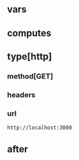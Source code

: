 #

## vars

## computes

## type[http]

### method[GET]

### headers

### url

```text
http://localhost:3000
```

## after
